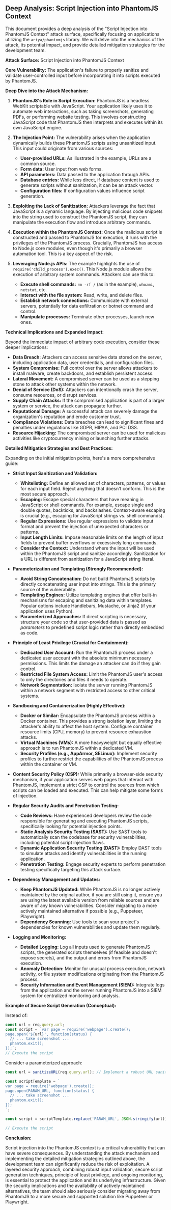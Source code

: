 ## Deep Analysis: Script Injection into PhantomJS Context

This document provides a deep analysis of the "Script Injection into PhantomJS Context" attack surface, specifically focusing on applications utilizing the `ariya/phantomjs` library. We will delve into the mechanics of the attack, its potential impact, and provide detailed mitigation strategies for the development team.

**Attack Surface:** Script Injection into PhantomJS Context

**Core Vulnerability:**  The application's failure to properly sanitize and validate user-controlled input before incorporating it into scripts executed by PhantomJS.

**Deep Dive into the Attack Mechanism:**

1. **PhantomJS's Role in Script Execution:** PhantomJS is a headless WebKit scriptable with JavaScript. Your application likely uses it to automate web interactions, such as taking screenshots, generating PDFs, or performing website testing. This involves constructing JavaScript code that PhantomJS then interprets and executes within its own JavaScript engine.

2. **The Injection Point:** The vulnerability arises when the application dynamically builds these PhantomJS scripts using unsanitized input. This input could originate from various sources:
    * **User-provided URLs:** As illustrated in the example, URLs are a common source.
    * **Form data:**  User input from web forms.
    * **API parameters:** Data passed to the application through APIs.
    * **Database entries:**  While less direct, if database content is used to generate scripts without sanitization, it can be an attack vector.
    * **Configuration files:** If configuration values influence script generation.

3. **Exploiting the Lack of Sanitization:** Attackers leverage the fact that JavaScript is a dynamic language. By injecting malicious code snippets into the string used to construct the PhantomJS script, they can manipulate the execution flow and introduce arbitrary commands.

4. **Execution within the PhantomJS Context:** Once the malicious script is constructed and passed to PhantomJS for execution, it runs with the privileges of the PhantomJS process. Crucially, PhantomJS has access to Node.js core modules, even though it's primarily a browser automation tool. This is a key aspect of the risk.

5. **Leveraging Node.js APIs:** The example highlights the use of `require('child_process').exec()`. This Node.js module allows the execution of arbitrary system commands. Attackers can use this to:
    * **Execute shell commands:**  `rm -rf /` (as in the example), `whoami`, `netstat`, etc.
    * **Interact with the file system:** Read, write, and delete files.
    * **Establish network connections:**  Communicate with external servers, potentially for data exfiltration or botnet command and control.
    * **Manipulate processes:**  Terminate other processes, launch new ones.

**Technical Implications and Expanded Impact:**

Beyond the immediate impact of arbitrary code execution, consider these deeper implications:

* **Data Breach:** Attackers can access sensitive data stored on the server, including application data, user credentials, and configuration files.
* **System Compromise:**  Full control over the server allows attackers to install malware, create backdoors, and establish persistent access.
* **Lateral Movement:**  A compromised server can be used as a stepping stone to attack other systems within the network.
* **Denial of Service (DoS):** Attackers can intentionally crash the server, consume resources, or disrupt services.
* **Supply Chain Attacks:** If the compromised application is part of a larger system or service, the attack can propagate further.
* **Reputational Damage:** A successful attack can severely damage the organization's reputation and erode customer trust.
* **Compliance Violations:** Data breaches can lead to significant fines and penalties under regulations like GDPR, HIPAA, and PCI DSS.
* **Resource Hijacking:**  The compromised server can be used for malicious activities like cryptocurrency mining or launching further attacks.

**Detailed Mitigation Strategies and Best Practices:**

Expanding on the initial mitigation points, here's a more comprehensive guide:

* **Strict Input Sanitization and Validation:**
    * **Whitelisting:** Define an allowed set of characters, patterns, or values for each input field. Reject anything that doesn't conform. This is the most secure approach.
    * **Escaping:**  Escape special characters that have meaning in JavaScript or shell commands. For example, escape single and double quotes, backticks, and backslashes. Context-aware escaping is crucial (e.g., escaping for JavaScript strings vs. shell commands).
    * **Regular Expressions:** Use regular expressions to validate input format and prevent the injection of unexpected characters or patterns.
    * **Input Length Limits:**  Impose reasonable limits on the length of input fields to prevent buffer overflows or excessively long commands.
    * **Consider the Context:** Understand where the input will be used within the PhantomJS script and sanitize accordingly. Sanitization for a URL is different from sanitization for a JavaScript string literal.

* **Parameterization and Templating (Strongly Recommended):**
    * **Avoid String Concatenation:**  Do not build PhantomJS scripts by directly concatenating user input into strings. This is the primary source of the vulnerability.
    * **Templating Engines:** Utilize templating engines that offer built-in mechanisms for escaping and sanitizing data within templates. Popular options include Handlebars, Mustache, or Jinja2 (if your application uses Python).
    * **Parameterized Approaches:** If direct scripting is necessary, structure your code so that user-provided data is passed as *parameters* to predefined script logic rather than directly embedded as code.

* **Principle of Least Privilege (Crucial for Containment):**
    * **Dedicated User Account:** Run the PhantomJS process under a dedicated user account with the absolute minimum necessary permissions. This limits the damage an attacker can do if they gain control.
    * **Restricted File System Access:**  Limit the PhantomJS user's access to only the directories and files it needs to operate.
    * **Network Segmentation:** Isolate the server running PhantomJS within a network segment with restricted access to other critical systems.

* **Sandboxing and Containerization (Highly Effective):**
    * **Docker or Similar:**  Encapsulate the PhantomJS process within a Docker container. This provides a strong isolation layer, limiting the attacker's ability to affect the host system. Configure container resource limits (CPU, memory) to prevent resource exhaustion attacks.
    * **Virtual Machines (VMs):**  A more heavyweight but equally effective approach is to run PhantomJS within a dedicated VM.
    * **Security Profiles (e.g., AppArmor, SELinux):**  Implement security profiles to further restrict the capabilities of the PhantomJS process within the container or VM.

* **Content Security Policy (CSP):** While primarily a browser-side security mechanism, if your application serves web pages that interact with PhantomJS, implement a strict CSP to control the sources from which scripts can be loaded and executed. This can help mitigate some forms of injection.

* **Regular Security Audits and Penetration Testing:**
    * **Code Reviews:**  Have experienced developers review the code responsible for generating and executing PhantomJS scripts, specifically looking for potential injection points.
    * **Static Analysis Security Testing (SAST):**  Use SAST tools to automatically scan the codebase for security vulnerabilities, including potential script injection flaws.
    * **Dynamic Application Security Testing (DAST):**  Employ DAST tools to simulate attacks and identify vulnerabilities in the running application.
    * **Penetration Testing:** Engage security experts to perform penetration testing specifically targeting this attack surface.

* **Dependency Management and Updates:**
    * **Keep PhantomJS Updated:** While PhantomJS is no longer actively maintained by the original author, if you are still using it, ensure you are using the latest available version from reliable sources and are aware of any known vulnerabilities. Consider migrating to a more actively maintained alternative if possible (e.g., Puppeteer, Playwright).
    * **Dependency Scanning:** Use tools to scan your project's dependencies for known vulnerabilities and update them regularly.

* **Logging and Monitoring:**
    * **Detailed Logging:** Log all inputs used to generate PhantomJS scripts, the generated scripts themselves (if feasible and doesn't expose secrets), and the output and errors from PhantomJS execution.
    * **Anomaly Detection:** Monitor for unusual process execution, network activity, or file system modifications originating from the PhantomJS process.
    * **Security Information and Event Management (SIEM):** Integrate logs from the application and the server running PhantomJS into a SIEM system for centralized monitoring and analysis.

**Example of Secure Script Generation (Conceptual):**

Instead of:

```javascript
const url = req.query.url;
const script = `var page = require('webpage').create();
page.open('${url}', function(status) {
  // ... take screenshot ...
  phantom.exit();
});`;
// Execute the script
```

Consider a parameterized approach:

```javascript
const url = sanitizeURL(req.query.url); // Implement a robust URL sanitization function

const scriptTemplate = `
var page = require('webpage').create();
page.open(PARAM_URL, function(status) {
  // ... take screenshot ...
  phantom.exit();
});
`;

const script = scriptTemplate.replace('PARAM_URL', JSON.stringify(url)); // Safely embed the URL

// Execute the script
```

**Conclusion:**

Script injection into the PhantomJS context is a critical vulnerability that can have severe consequences. By understanding the attack mechanism and implementing the detailed mitigation strategies outlined above, the development team can significantly reduce the risk of exploitation. A layered security approach, combining robust input validation, secure script generation techniques, principle of least privilege, and ongoing monitoring, is essential to protect the application and its underlying infrastructure. Given the security implications and the availability of actively maintained alternatives, the team should also seriously consider migrating away from PhantomJS to a more secure and supported solution like Puppeteer or Playwright.

